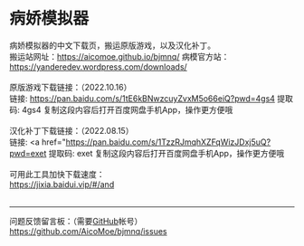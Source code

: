 # 病娇模拟器
病娇模拟器的中文下载页，搬运原版游戏，以及汉化补丁。
<br>
搬运站网址：<a href="https://aicomoe.github.io/bjmnq/">https://aicomoe.github.io/bjmnq/</a>
病模官方站：<a href="https://yanderedev.wordpress.com/downloads/">https://yanderedev.wordpress.com/downloads/</a>
<br><br>
原版游戏下载链接：（2022.10.16）
<br>
链接: <a href="https://pan.baidu.com/s/1tE6kBNwzcuyZvxM5o66eiQ?pwd=4gs4">https://pan.baidu.com/s/1tE6kBNwzcuyZvxM5o66eiQ?pwd=4gs4</a> 提取码: 4gs4 复制这段内容后打开百度网盘手机App，操作更方便哦
<br><br>
汉化补丁下载链接：（2022.08.15）
<br>
链接: <a href="<a href="https://pan.baidu.com/s/1TzzRJmqhXZFqWizJDxj5uQ?pwd=exet">https://pan.baidu.com/s/1TzzRJmqhXZFqWizJDxj5uQ?pwd=exet</a> 提取码: exet 复制这段内容后打开百度网盘手机App，操作更方便哦
<br><br>
可用此工具加快下载速度：
<br>
<a href="https://jixia.baidui.vip/#/and">https://jixia.baidui.vip/#/and</a>
<br><br>
<hr />
问题反馈留言板：（需要<a href="https://github.com/">GitHub</a>帐号）
<br>
<a href="https://github.com/AicoMoe/bjmnq/issues">https://github.com/AicoMoe/bjmnq/issues</a>
